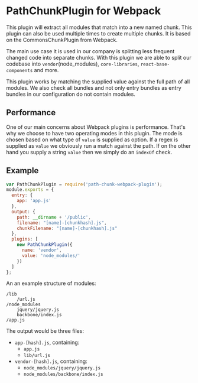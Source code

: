 # PathChunkPlugin for Webpack

This plugin will extract all modules that match into a new named chunk. This plugin can also be used multiple times to
create multiple chunks. It is based on the CommonsChunkPlugin from Webpack.

The main use case it is used in our company is splitting less frequent changed code into separate chunks. With this plugin we
are able to split our codebase into `vendor`(node_modules), `core-libraries`, `react-base-components` and more.

This plugin works by matching the supplied value against the full path of all modules. We also check all bundles and not only entry bundles as entry bundles in our configuration do not contain modules.

## Performance

One of our main concerns about Webpack plugins is performance. That's why we choose to have two operating modes in this plugin.
The mode is chosen based on what type of `value` is supplied as option. If a regex is supplied as `value` we obviously run a match
against the path. If on the other hand you supply a string `value` then we simply do an `indexOf` check.

## Example

```js
var PathChunkPlugin = require('path-chunk-webpack-plugin');
module.exports = {
  entry: {
    app: 'app.js'
  },
  output: {
    path: __dirname + '/public',
    filename: "[name]-[chunkhash].js",
    chunkFilename: "[name]-[chunkhash].js"
  },
  plugins: [
    new PathChunkPlugin({
      name: 'vendor',
      value: 'node_modules/'
    })
  ]
};
```

An an example structure of modules:

```
/lib
    /url.js
/node_modules
    jquery/jquery.js
    backbone/index.js
/app.js
```

The output would be three files:

- `app-[hash].js`, containing:
    - `app.js`
    - `lib/url.js`
- `vendor-[hash].js`, containing:
    - `node_modules/jquery/jquery.js`
    - `node_modules/backbone/index.js`
